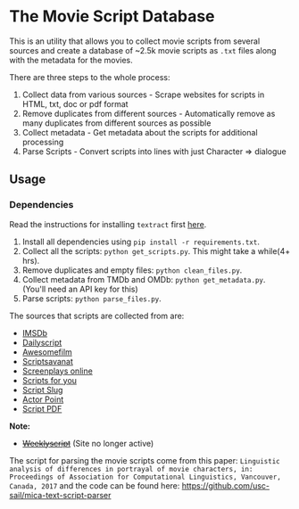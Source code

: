 # The Movie Script Database
This is an utility that allows you to collect movie scripts from several sources and create a database of ~2.5k movie scripts as `.txt` files along with the metadata for the movies.
 
There are three steps to the whole process:
1. Collect data from various sources - Scrape websites for scripts in HTML, txt, doc or pdf format
2. Remove duplicates from different sources - Automatically remove as many duplicates from different sources as possible
3. Collect metadata - Get metadata about the scripts for additional processing
4. Parse Scripts - Convert scripts into lines with just Character => dialogue
 
## Usage

### Dependencies
Read the instructions for installing `textract` first [here](https://textract.readthedocs.io/en/stable/installation.html).

1. Install all dependencies using `pip install -r requirements.txt`.
2. Collect all the scripts: `python get_scripts.py`. This might take a while(4+ hrs).
3. Remove duplicates and empty files: `python clean_files.py`.
4. Collect metadata from TMDb and OMDb: `python get_metadata.py`. (You'll need an API key for this)
5. Parse scripts: `python parse_files.py`.
 
The sources that scripts are collected from are:
- [IMSDb](https://www.imsdb.com/)
- [Dailyscript](https://www.dailyscript.com/)
- [Awesomefilm](http://www.awesomefilm.com/)
- [Scriptsavanat](https://thescriptsavant.com/)
- [Screenplays online](https://www.screenplays-online.de/)
- [Scripts for you](https://sfy.ru/)
- [Script Slug](https://www.scriptslug.com/)
- [Actor Point](https://www.actorpoint.com/)
- [Script PDF](https://scriptpdf.com/)

**Note:**
- [~~Weeklyscript~~](https://www.weeklyscript.com/) (Site no longer active)
 
The script for parsing the movie scripts come from this paper: `Linguistic analysis of differences in portrayal of movie characters, in: Proceedings of Association for Computational Linguistics, Vancouver, Canada, 2017` and the code can be found here: https://github.com/usc-sail/mica-text-script-parser
